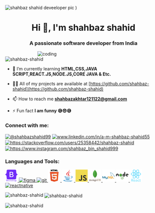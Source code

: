 ![shahbaz shahid deveeloper pic](https://github.com/shahbaz-shahid/shahbaz-shahid/assets/171285019/19ea73d1-4a01-493c-a8ce-78e4f7c56b70)
)
<h1 align="center">Hi 👋, I'm shahbaz shahid</h1>
<h3 align="center">A passionate software developer from India</h3>
<img align="right"alt="coding"width="400"src="https://camo.githubusercontent.com/19db51af5f90f1b152bc0b9078f5fe97053955be5074f03f17019c70345bdcdb/68747470733a2f2f6d69726f2e6d656469756d2e636f6d2f6d61782f313336302f302a37513379765349765f7430696f4a2d5a2e676966"
<p align="left"> <img src="https://komarev.com/ghpvc/?username=shahbaz-shahid&label=Profile%20views&color=0e75b6&style=flat" alt="shahbaz-shahid" /> </p>

- 🌱 I’m currently learning **HTML,CSS,JAVA SCRIPT,REACT.JS,NODE.JS,CORE JAVA & Etc.**

- 👨‍💻 All of my projects are available at [https://github.com/shahbaz-shahid](https://github.com/shahbaz-shahid)

- 📫 How to reach me **shahbazakhtar121122@gmail.com**

- ⚡ Fun fact **I am funny 😅😎😅**

<h3 align="left">Connect with me:</h3>
<p align="left">
<a href="https://twitter.com/@shahbazshahid99" target="blank"><img align="center" src="https://raw.githubusercontent.com/rahuldkjain/github-profile-readme-generator/master/src/images/icons/Social/twitter.svg" alt="@shahbazshahid99" height="30" width="40" /></a>
<a href="https://linkedin.com/in/www.linkedin.com/in/a-m-shahbaz-shahid55" target="blank"><img align="center" src="https://raw.githubusercontent.com/rahuldkjain/github-profile-readme-generator/master/src/images/icons/Social/linked-in-alt.svg" alt="www.linkedin.com/in/a-m-shahbaz-shahid55" height="30" width="40" /></a>
<a href="https://stackoverflow.com/users/https://stackoverflow.com/users/25358442/shahbaz-shahid" target="blank"><img align="center" src="https://raw.githubusercontent.com/rahuldkjain/github-profile-readme-generator/master/src/images/icons/Social/stack-overflow.svg" alt="https://stackoverflow.com/users/25358442/shahbaz-shahid" height="30" width="40" /></a>
<a href="https://instagram.com/https://www.instagram.com/shahbaz_bin_shahid999" target="blank"><img align="center" src="https://raw.githubusercontent.com/rahuldkjain/github-profile-readme-generator/master/src/images/icons/Social/instagram.svg" alt="https://www.instagram.com/shahbaz_bin_shahid999" height="30" width="40" /></a>
</p>

<h3 align="left">Languages and Tools:</h3>
<p align="left"> <a href="https://getbootstrap.com" target="_blank" rel="noreferrer"> <img src="https://raw.githubusercontent.com/devicons/devicon/master/icons/bootstrap/bootstrap-plain-wordmark.svg" alt="bootstrap" width="40" height="40"/> </a> <a href="https://www.figma.com/" target="_blank" rel="noreferrer"> <img src="https://www.vectorlogo.zone/logos/figma/figma-icon.svg" alt="figma" width="40" height="40"/> </a> <a href="https://git-scm.com/" target="_blank" rel="noreferrer"> <img src="https://www.vectorlogo.zone/logos/git-scm/git-scm-icon.svg" alt="git" width="40" height="40"/> </a> <a href="https://www.w3.org/html/" target="_blank" rel="noreferrer"> <img src="https://raw.githubusercontent.com/devicons/devicon/master/icons/html5/html5-original-wordmark.svg" alt="html5" width="40" height="40"/> </a> <a href="https://www.java.com" target="_blank" rel="noreferrer"> <img src="https://raw.githubusercontent.com/devicons/devicon/master/icons/java/java-original.svg" alt="java" width="40" height="40"/> </a> <a href="https://developer.mozilla.org/en-US/docs/Web/JavaScript" target="_blank" rel="noreferrer"> <img src="https://raw.githubusercontent.com/devicons/devicon/master/icons/javascript/javascript-original.svg" alt="javascript" width="40" height="40"/> </a> <a href="https://www.mongodb.com/" target="_blank" rel="noreferrer"> <img src="https://raw.githubusercontent.com/devicons/devicon/master/icons/mongodb/mongodb-original-wordmark.svg" alt="mongodb" width="40" height="40"/> </a> <a href="https://www.mysql.com/" target="_blank" rel="noreferrer"> <img src="https://raw.githubusercontent.com/devicons/devicon/master/icons/mysql/mysql-original-wordmark.svg" alt="mysql" width="40" height="40"/> </a> <a href="https://nodejs.org" target="_blank" rel="noreferrer"> <img src="https://raw.githubusercontent.com/devicons/devicon/master/icons/nodejs/nodejs-original-wordmark.svg" alt="nodejs" width="40" height="40"/> </a> <a href="https://reactjs.org/" target="_blank" rel="noreferrer"> <img src="https://raw.githubusercontent.com/devicons/devicon/master/icons/react/react-original-wordmark.svg" alt="react" width="40" height="40"/> </a> <a href="https://reactnative.dev/" target="_blank" rel="noreferrer"> <img src="https://reactnative.dev/img/header_logo.svg" alt="reactnative" width="40" height="40"/> </a> </p>

<p><img align="left" src="https://github-readme-stats.vercel.app/api/top-langs?username=shahbaz-shahid&show_icons=true&locale=en&layout=compact" alt="shahbaz-shahid" /></p>

<p>&nbsp;<img align="center" src="https://github-readme-stats.vercel.app/api?username=shahbaz-shahid&show_icons=true&locale=en" alt="shahbaz-shahid" /></p>

<p><img align="center" src="https://github-readme-streak-stats.herokuapp.com/?user=shahbaz-shahid&" alt="shahbaz-shahid" /></p>

